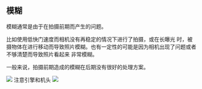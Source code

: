 ## 模糊
模糊通常是由于在拍摄前期而产生的问题。

比如使用低快门速度而相机没有再稳定的情况下进行了拍摄，或在长曝光 时，被摄物体在进行移动而导致照片模糊。也有一定性的可能是因为相机出现了问题或者不够清楚而导致照片看起来 非常模糊。

一般来说，拍摄前期造成的模糊在后期没有很好的处理方案。

![](https://source.794td.cn/TOGA/guideline/image042.jpg)
注意引擎和机头
![](https://source.794td.cn/TOGA/guideline/image043.png)